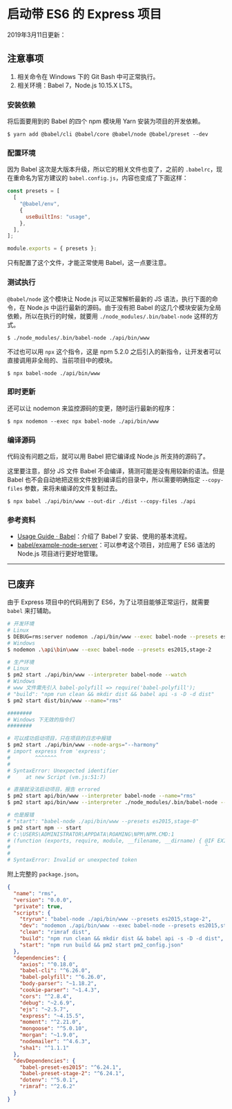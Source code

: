 # 启动带 ES6 的 Express 项目

2019年3月11日更新：

## 注意事项

1. 相关命令在 Windows 下的 Git Bash 中可正常执行。
2. 相关环境：Babel 7，Node.js 10.15.X LTS。

### 安装依赖

将后面要用到的 Babel 的四个 npm 模块用 Yarn 安装为项目的开发依赖。

```shell
$ yarn add @babel/cli @babel/core @babel/node @babel/preset --dev
```

### 配置环境

因为 Babel 这次是大版本升级，所以它的相关文件也变了，之前的 `.babelrc`，现在重命名为官方建议的 `babel.config.js`，内容也变成了下面这样：

```javascript
const presets = [
  [
    "@babel/env",
    {
      useBuiltIns: "usage",
    },
  ],
];

module.exports = { presets };
```

只有配置了这个文件，才能正常使用 Babel，这一点要注意。

### 测试执行

`@babel/node` 这个模块让 Node.js 可以正常解析最新的 JS 语法，执行下面的命令，在 Node.js 中运行最新的源码。由于没有把 Babel 的这几个模块安装为全局依赖，所以在执行的时候，就要用 `./node_modules/.bin/babel-node` 这样的方式。

```shell
$ ./node_modules/.bin/babel-node ./api/bin/www
```

不过也可以用 `npx` 这个指令，这是 npm 5.2.0 之后引入的新指令，让开发者可以直接调用非全局的、当前项目中的模块。

```shell
$ npx babel-node ./api/bin/www
```

### 即时更新

还可以让 nodemon 来监控源码的变更，随时运行最新的程序：

```shell
$ npx nodemon --exec npx babel-node ./api/bin/www
```

### 编译源码

代码没有问题之后，就可以用 Babel 把它编译成 Node.js 所支持的源码了。

这里要注意，部分 JS 文件 Babel 不会编译，猜测可能是没有用较新的语法。但是 Babel 也不会自动地把这些文件放到编译后的目录中，所以需要明确指定 `--copy-files` 参数，来将未编译的文件复制过去。

```shell
$ npx babel ./api/bin/www --out-dir ./dist --copy-files ./api
```

### 参考资料

- [Usage Guide · Babel](https://babeljs.io/docs/en/usage)：介绍了 Babel 7 安装、使用的基本流程。
- [babel/example-node-server](https://github.com/babel/example-node-server)：可以参考这个项目，对应用了 ES6 语法的 Node.js 项目进行更好地管理。

---

## 已废弃

由于 Express 项目中的代码用到了 ES6，为了让项目能够正常运行，就需要 `babel` 来打辅助。

```bash
# 开发环境
# Linux
$ DEBUG=rms:server nodemon ./api/bin/www --exec babel-node --presets es2015,stage-2
# Windows
$ nodemon .\api\bin\www --exec babel-node --presets es2015,stage-2

# 生产环境
# Linux
$ pm2 start ./api/bin/www --interpreter babel-node --watch
# Windows
# www 文件需先引入 babel-polyfill => require('babel-polyfill');
# "build": "npm run clean && mkdir dist && babel api -s -D -d dist"
$ pm2 start dist/bin/www --name="rms"

########
# Windows 下无效的指令们
########

# 可以成功启动项目，只在项目的日志中报错
$ pm2 start ./api/bin/www --node-args="--harmony"
# import express from 'express';
#        ^^^^^^^
#
# SyntaxError: Unexpected identifier
#     at new Script (vm.js:51:7)

# 直接就没法启动项目，报告 errored
$ pm2 start api/bin/www --interpreter babel-node --name="rms"
$ pm2 start api/bin/www --interpreter ./node_modules/.bin/babel-node --name="rms"

# 也是报错
# "start": "babel-node ./api/bin/www --presets es2015,stage-0"
$ pm2 start npm -- start
# C:\USERS\ADMINISTRATOR\APPDATA\ROAMING\NPM\NPM.CMD:1
# (function (exports, require, module, __filename, __dirname) { @IF EXIST "%~dp0\node.exe" (
#                                                               ^
#
# SyntaxError: Invalid or unexpected token
```

附上完整的 `package.json`。

```json
{
  "name": "rms",
  "version": "0.0.0",
  "private": true,
  "scripts": {
    "tryrun": "babel-node ./api/bin/www --presets es2015,stage-2",
    "dev": "nodemon ./api/bin/www --exec babel-node --presets es2015,stage-2",
    "clean": "rimraf dist",
    "build": "npm run clean && mkdir dist && babel api -s -D -d dist",
    "start": "npm run build && pm2 start pm2_config.json"
  },
  "dependencies": {
    "axios": "^0.18.0",
    "babel-cli": "^6.26.0",
    "babel-polyfill": "^6.26.0",
    "body-parser": "~1.18.2",
    "cookie-parser": "~1.4.3",
    "cors": "^2.8.4",
    "debug": "~2.6.9",
    "ejs": "~2.5.7",
    "express": "~4.15.5",
    "moment": "^2.21.0",
    "mongoose": "^5.0.10",
    "morgan": "~1.9.0",
    "nodemailer": "^4.6.3",
    "sha1": "^1.1.1"
  },
  "devDependencies": {
    "babel-preset-es2015": "^6.24.1",
    "babel-preset-stage-2": "^6.24.1",
    "dotenv": "^5.0.1",
    "rimraf": "^2.6.2"
  }
}
```
